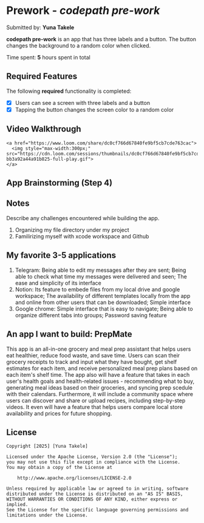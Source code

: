 # Prework - *codepath pre-work*

Submitted by: **Yuna Takele**

**codepath pre-work** is an app that has three labels and a button. The button changes the background to a random color when clicked.  

Time spent: **5** hours spent in total

## Required Features

The following **required** functionality is completed:

- [x] Users can see a screen with three labels and a button
- [x] Tapping the button changes the screen color to a random color
 
## Video Walkthrough
    <a href="https://www.loom.com/share/dc0cf766d67840fe9bf5cb7cde763cac">
      <img style="max-width:300px;" src="https://cdn.loom.com/sessions/thumbnails/dc0cf766d67840fe9bf5cb7cde763cac-bb3a92a44a91b825-full-play.gif">
    </a>
  
## App Brainstorming (Step 4)

## Notes

Describe any challenges encountered while building the app.
1. Organizing my file directory under my project
2. Familirizing myself with xcode workspace and Github

## My favorite 3-5 applications
1. Telegram: Being able to edit my messages after they are sent; Being able to check what time my messages were delivered and seen; The ease and simplicity of its interface 
2. Notion: Its feature to embede files from my local drive and google workspace; The availability of different templates locally from the app and online from other users that can be downloaded; Simple interface
3. Google chrome: Simple interface that is easy to navigate; Being able to organize different tabs into groups; Password saving feature
    
## An app I want to build: PrepMate

This app is an all-in-one grocery and meal prep assistant that helps users eat healthier, reduce food waste, and save time. Users can scan their grocery receipts to track and input what they have bought, get shelf estimates for each item, and receive personalized meal prep plans based on each item's shelf time. The app also will have a feature that takes in each user's health goals and health-related issues - recommending what to buy, generating meal ideas based on their groceries, and syncing prep scedule with their calendars. Furthermore, it will include a community space where users can discover and share or upload recipes, including step-by-step videos. It even will have a feature that helps users compare local store availability and prices for future shopping. 

## License

    Copyright [2025] [Yuna Takele]

    Licensed under the Apache License, Version 2.0 (the "License");
    you may not use this file except in compliance with the License.
    You may obtain a copy of the License at

        http://www.apache.org/licenses/LICENSE-2.0

    Unless required by applicable law or agreed to in writing, software
    distributed under the License is distributed on an "AS IS" BASIS,
    WITHOUT WARRANTIES OR CONDITIONS OF ANY KIND, either express or implied.
    See the License for the specific language governing permissions and
    limitations under the License.
